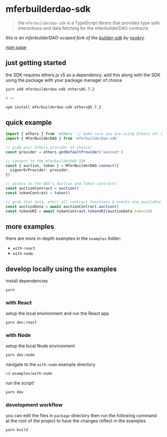# mferbuilderdao-sdk

> the `mferbuilderdao-sdk` is a TypeScript library that provides type safe interactions and data fetching for the mferbuilderDAO contracts.

_this is an mferbuilderDAO-scoped fork of the [builder-sdk](https://github.com/neokry/builder-sdk) by [neokry](https://github.com/neokry)._

[npm page](https://www.npmjs.com/package/mferbuilderdao-sdk)

## just getting started
the SDK requires ethers.js v5 as a dependency. add this along with the SDK using the package with your package manager of choice

```bash
yarn add mferbuilderdao-sdk ethers@5.7.2

# or

npm install mferbuilderdao-sdk ethers@5.7.2
```

## quick example

```ts
import { ethers } from 'ethers' // make sure you are using Ethers v5! Ethers v6 is not yet supported
import { MferBuilderDAO } from 'mferbuilderdao-sdk'

// grab your Ethers provider of choice!
const provider = ethers.getDefaultProvider('mainnet')

// connect to the mferbuilderDAO SDK
const { auction, token } = MferBuilderDAO.connect({
  signerOrProvider: provider,
})

// access to the DAO's Auction and Token contracts
const auctionContract = auction()
const tokenContract = token()

// grab that data, mfer! all contract functions & events are available
const auctionData = await auctionContract.auction()
const tokenURI = await tokenContract.tokenURI(auctionData.tokenId)
```

## more examples

there are more in-depth examples in the `examples` folder:

- `with-react`
- `with-node`

## develop locally using the examples

install dependencies

```bash
yarn
```

### with React

setup the local environment and run the React app

```bash
yarn dev:react
```

### with Node

setup the local Node environment

```bash
yarn dev:node
```

navigate to the `with-node` example directory

```bash
cd examples/with-node
```

run the script!

```bash
yarn dev
```

### development workflow

you can edit the files in `package` directory then run the following command at the root of the project to have the changes reflect in the examples

```bash
yarn build
```
